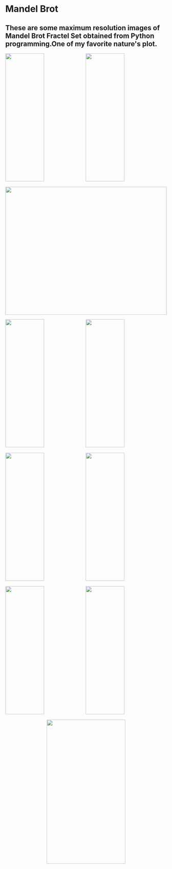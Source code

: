 # Mandel Brot

## These are some maximum resolution images of Mandel Brot Fractel Set obtained from Python programming.One of my favorite nature's plot.

<img height='400px' width='49%' src='https://user-images.githubusercontent.com/46626425/61553131-57a87a00-aa77-11e9-8108-3da4a71bd081.png'> <img height='400px' width='49%' src='https://user-images.githubusercontent.com/46626425/61553542-40b65780-aa78-11e9-9e2d-985bf4df1a6b.png'>

<img height='400px' width='100%' src='https://user-images.githubusercontent.com/46626425/61553632-752a1380-aa78-11e9-9248-10c7edda6132.png'>

<img height='400px' width='49%' src='https://user-images.githubusercontent.com/46626425/61553533-3eec9400-aa78-11e9-9c2e-305c632e91d8.png'> <img height='400px' width='49%' src='https://user-images.githubusercontent.com/46626425/61553543-40b65780-aa78-11e9-929e-5bbeaf1bad4c.png'>

<img height='400px' width='49%' src='https://user-images.githubusercontent.com/46626425/61553546-414eee00-aa78-11e9-9653-61a5248b3546.png'> <img height='400px' width='49%' src='https://user-images.githubusercontent.com/46626425/61553538-401dc100-aa78-11e9-90fd-5bb7285d5acc.png'>

<img height='400px' width='49%' src='https://user-images.githubusercontent.com/46626425/61553535-3f852a80-aa78-11e9-9b4a-3351a2db434f.png'> <img height='400px' width='49%' src='https://user-images.githubusercontent.com/46626425/61553534-3f852a80-aa78-11e9-8892-520015b445c3.png'>

<p align='center'>
<img height='450px' width='70%' src='https://user-images.githubusercontent.com/46626425/61553547-41e78480-aa78-11e9-85fc-c14629ae6369.png'>
</p>
<!-- <img height='300px' width='400px' src=''>
 -->

